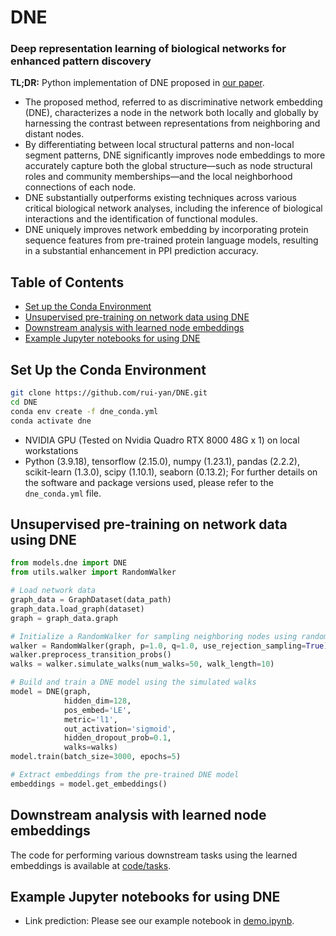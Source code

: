 # DNE

### Deep representation learning of biological networks for enhanced pattern discovery

**TL;DR:** Python implementation of DNE proposed in [our paper](). 
- The proposed method, referred to as discriminative network embedding (DNE), characterizes a node in the network both locally and globally by harnessing the contrast between representations from neighboring and distant nodes.
- By differentiating between local structural patterns and non-local segment patterns, DNE significantly improves node embeddings to more accurately capture both the global structure—such as node structural roles and community memberships—and the local neighborhood connections of each node.
- DNE substantially outperforms existing techniques across various critical biological network analyses, including the inference of biological interactions and the identification of functional modules.
- DNE uniquely improves network embedding by incorporating protein sequence features from pre-trained protein language models, resulting in a substantial enhancement in PPI prediction accuracy.

## Table of Contents
- [Set up the Conda Environment](#set-up-the-conda-environment)
- [Unsupervised pre-training on network data using DNE](#unsupervised-pre-training-on-network-data-using-dne)
- [Downstream analysis with learned node embeddings](#downstream-analysis-with-learned-node-embeddings)
- [Example Jupyter notebooks for using DNE](#example-jupter-notebooks-for-using-dne)

## Set Up the Conda Environment
```bash
git clone https://github.com/rui-yan/DNE.git
cd DNE
conda env create -f dne_conda.yml
conda activate dne
```

* NVIDIA GPU (Tested on Nvidia Quadro RTX 8000 48G x 1) on local workstations
* Python (3.9.18), tensorflow (2.15.0), numpy (1.23.1), pandas (2.2.2), scikit-learn (1.3.0), scipy (1.10.1), seaborn (0.13.2); For further details on the software and package versions used, please refer to the `dne_conda.yml` file.

## Unsupervised pre-training on network data using DNE
```python
from models.dne import DNE
from utils.walker import RandomWalker

# Load network data
graph_data = GraphDataset(data_path)
graph_data.load_graph(dataset)
graph = graph_data.graph

# Initialize a RandomWalker for sampling neighboring nodes using random walks
walker = RandomWalker(graph, p=1.0, q=1.0, use_rejection_sampling=True)
walker.preprocess_transition_probs()
walks = walker.simulate_walks(num_walks=50, walk_length=10)

# Build and train a DNE model using the simulated walks
model = DNE(graph,
            hidden_dim=128,
            pos_embed='LE',
            metric='l1',
            out_activation='sigmoid',
            hidden_dropout_prob=0.1,
            walks=walks)
model.train(batch_size=3000, epochs=5)

# Extract embeddings from the pre-trained DNE model
embeddings = model.get_embeddings()
```

## Downstream analysis with learned node embeddings
The code for performing various downstream tasks using the learned embeddings is available at [code/tasks](https://github.com/rui-yan/DNE/tree/main/code/tasks).

## Example Jupyter notebooks for using DNE 
- Link prediction: Please see our example notebook in [demo.ipynb](https://github.com/rui-yan/DNE/blob/main/demo.ipynb).
